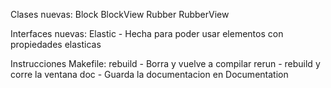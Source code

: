 Clases nuevas:
    Block
    BlockView
    Rubber
    RubberView

Interfaces nuevas:
    Elastic  -  Hecha para poder usar elementos con propiedades elasticas

Instrucciones Makefile:
    rebuild  -  Borra y vuelve a compilar
    rerun   -   rebuild y corre la ventana
    doc  -  Guarda la documentacion en Documentation